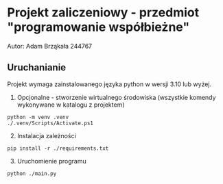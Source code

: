 # Projekt zaliczeniowy - przedmiot "programowanie współbieżne"

Autor: Adam Brząkała 244767

## Uruchanianie

Projekt wymaga zainstalowanego języka python w wersji 3.10 lub wyżej.

1. Opcjonalne - stworzenie wirtualnego środowiska (wszystkie komendy wykonywane w katalogu z projektem)

```
python -m venv .venv
./.venv/Scripts/Activate.ps1
```

2. Instalacja zależności

```
pip install -r ./requirements.txt
```

3. Uruchomienie programu

```
python ./main.py
```

